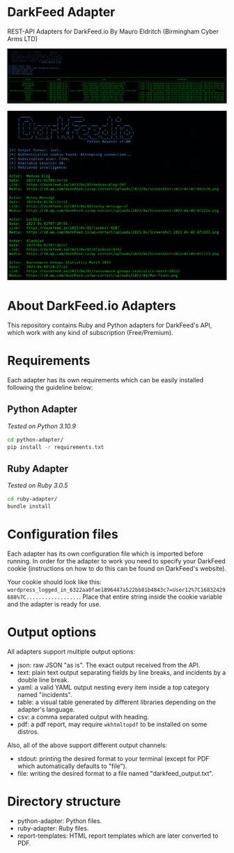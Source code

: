 # DarkFeed Adapter
REST-API Adapters for DarkFeed.io By Mauro Eldritch (Birmingham Cyber Arms LTD)


![Screenshot](Adapter-Table.png)

![Screenshot](Adapter-List.png)



# About DarkFeed.io Adapters

This repository contains Ruby and Python adapters for DarkFeed's API, which work with any kind of subscription (Free/Premium).

# Requirements

Each adapter has its own requirements which can be easily installed following the guideline below:

## Python Adapter
*Tested on Python 3.10.9*

```bash
cd python-adapter/
pip install -r requirements.txt
```

## Ruby Adapter
*Tested on Ruby 3.0.5*

```bash
cd ruby-adapter/
bundle install
```

# Configuration files

Each adapter has its own configuration file which is imported before running. In order for the adapter to work you need to specify your DarkFeed cookie (instructions on how to do this can be found on DarkFeed's website). 

Your cookie should look like this: `wordpress_logged_in_6322aa0fae1896447a522bb81b4843c7=User12%7C16832429688%7C.................`. Place that entire string inside the cookie variable and the adapter is ready for use.

# Output options

All adapters support multiple output options:

- json: raw JSON "as is". The exact output received from the API.
- text: plain text output separating fields by line breaks, and incidents by a double line break.
- yaml: a valid YAML output nesting every item inside a top category named "incidents".
- table: a visual table generated by different libraries depending on the adapter's language.
- csv: a comma separated output with heading.
- pdf: a pdf report, may require `wkhtmltopdf` to be installed on some distros.

Also, all of the above support different output channels:

- stdout: printing the desired format to your terminal (except for PDF which automatically defaults to "file").
- file: writing the desired format to a file named "darkfeed_output.txt".

# Directory structure

- python-adapter: Python files.
- ruby-adapter: Ruby files.
- report-templates: HTML report templates which are later converted to PDF.
